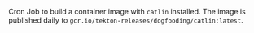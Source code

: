 Cron Job to build a container image with `catlin` installed. The image is published daily to `gcr.io/tekton-releases/dogfooding/catlin:latest`.
